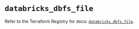 # `databricks_dbfs_file`

Refer to the Terraform Registry for docs: [`databricks_dbfs_file`](https://registry.terraform.io/providers/databricks/databricks/1.74.0/docs/resources/dbfs_file).
